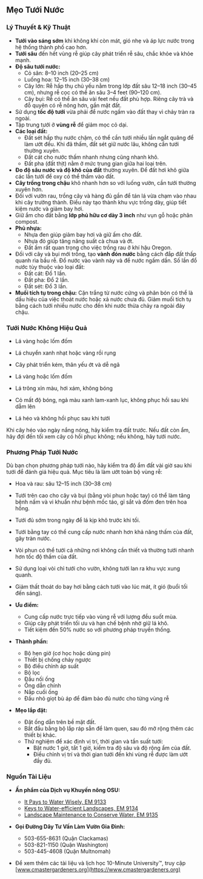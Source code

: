 ## Mẹo Tưới Nước

### Lý Thuyết & Kỹ Thuật

- **Tưới vào sáng sớm** khi không khí còn mát, gió nhẹ và áp lực nước trong hệ thống thành phố cao hơn.
- **Tưới sâu** đến hết vùng rễ giúp cây phát triển rễ sâu, chắc khỏe và khỏe mạnh.
- **Độ sâu tưới nước:**
  - Cỏ sân: 8–10 inch (20–25 cm)
  - Luống hoa: 12–15 inch (30–38 cm)
  - Cây lớn: Rễ hấp thụ chủ yếu nằm trong lớp đất sâu 12–18 inch (30–45 cm), nhưng rễ cọc có thể ăn sâu 3–4 feet (90–120 cm).
  - Cây bụi: Rễ có thể ăn sâu vài feet nếu đất phù hợp. Riêng cây trà và đỗ quyên có rễ nông hơn, gần mặt đất.
- Sử dụng **tốc độ tưới** vừa phải để nước ngấm vào đất thay vì chảy tràn ra ngoài.
- Tập trung tưới ở **vùng rễ** để giảm mọc cỏ dại.
- **Các loại đất:**
  - Đất sét hấp thụ nước chậm, có thể cần tưới nhiều lần ngắt quãng để làm ướt đều. Khi đã thấm, đất sét giữ nước lâu, không cần tưới thường xuyên.
  - Đất cát cho nước thấm nhanh nhưng cũng nhanh khô.
  - Đất pha (đất thịt) nằm ở mức trung gian giữa hai loại trên.
- **Đo độ sâu nước và độ khô của đất** thường xuyên. Để đất hơi khô giữa các lần tưới để oxy có thể thấm vào đất.
- **Cây trồng trong chậu** khô nhanh hơn so với luống vườn, cần tưới thường xuyên hơn.
- Đối với vườn rau, trồng cây và hàng đủ gần để tán lá vừa chạm vào nhau khi cây trưởng thành. Điều này tạo thành khu vực trồng dày, giúp tiết kiệm nước và giảm bay hơi.
- Giữ ẩm cho đất bằng **lớp phủ hữu cơ dày 3 inch** như vụn gỗ hoặc phân compost.
- **Phủ nhựa:**
  - Nhựa đen giúp giảm bay hơi và giữ ấm cho đất.
  - Nhựa đỏ giúp tăng năng suất cà chua và ớt.
  - Đất ấm rất quan trọng cho việc trồng rau ở khí hậu Oregon.
- Đối với cây và bụi mới trồng, tạo **vành đón nước** bằng cách đắp đất thấp quanh rìa bầu rễ. Đổ nước vào vành này và để nước ngấm dần. Số lần đổ nước tùy thuộc vào loại đất:
  - Đất cát: Đổ 1 lần.
  - Đất pha: Đổ 2 lần.
  - Đất sét: Đổ 3 lần.
- **Muối tích tụ trong chậu:** Cặn trắng từ nước cứng và phân bón có thể là dấu hiệu của việc thoát nước hoặc xả nước chưa đủ. Giảm muối tích tụ bằng cách tưới nhiều nước cho đến khi nước thừa chảy ra ngoài đáy chậu.

### Tưới Nước Không Hiệu Quả


- Lá vàng hoặc lốm đốm
- Lá chuyển xanh nhạt hoặc vàng rồi rụng
- Cây phát triển kém, thân yếu ớt và dễ ngã


- Lá vàng hoặc lốm đốm
- Lá trông xỉn màu, hơi xám, không bóng
- Cỏ mất độ bóng, ngả màu xanh lam-xanh lục, không phục hồi sau khi dẫm lên
- Lá héo và không hồi phục sau khi tưới

Khi cây héo vào ngày nắng nóng, hãy kiểm tra đất trước. Nếu đất còn ẩm, hãy đợi đến tối xem cây có hồi phục không; nếu không, hãy tưới nước.

### Phương Pháp Tưới Nước

Dù bạn chọn phương pháp tưới nào, hãy kiểm tra độ ẩm đất vài giờ sau khi tưới để đánh giá hiệu quả. Mục tiêu là làm ướt toàn bộ vùng rễ:

- Hoa và rau: sâu 12–15 inch (30–38 cm)


- Tưới trên cao cho cây và bụi (bằng vòi phun hoặc tay) có thể làm tăng bệnh nấm và vi khuẩn như bệnh mốc táo, gỉ sắt và đốm đen trên hoa hồng.
- Tưới đủ sớm trong ngày để lá kịp khô trước khi tối.


- Tưới bằng tay có thể cung cấp nước nhanh hơn khả năng thấm của đất, gây tràn nước.


- Vòi phun có thể tưới cả những nơi không cần thiết và thường tưới nhanh hơn tốc độ thấm của đất.
- Sử dụng loại vòi chỉ tưới cho vườn, không tưới lan ra khu vực xung quanh.
- Giảm thất thoát do bay hơi bằng cách tưới vào lúc mát, ít gió (buổi tối đến sáng).


- **Ưu điểm:**
  - Cung cấp nước trực tiếp vào vùng rễ với lượng đều suốt mùa.
  - Giúp cây phát triển tối ưu và hạn chế bệnh nhờ giữ lá khô.
  - Tiết kiệm đến 50% nước so với phương pháp truyền thống.
- **Thành phần:**
  - Bộ hẹn giờ (cơ học hoặc dùng pin)
  - Thiết bị chống chảy ngược
  - Bộ điều chỉnh áp suất
  - Bộ lọc
  - Đầu nối ống
  - Ống dẫn chính
  - Nắp cuối ống
  - Đầu nhỏ giọt bù áp để đảm bảo đủ nước cho từng vùng rễ
- **Mẹo lắp đặt:**
  - Đặt ống dẫn trên bề mặt đất.
  - Bắt đầu bằng bộ lắp ráp sẵn để làm quen, sau đó mở rộng thêm các thiết bị khác.
  - Thử nghiệm để xác định vị trí, thời gian và tần suất tưới:
    - Bật nước 1 giờ, tắt 1 giờ, kiểm tra độ sâu và độ rộng ẩm của đất.
    - Điều chỉnh vị trí và thời gian tưới đến khi vùng rễ được làm ướt đầy đủ.

### Nguồn Tài Liệu

- **Ấn phẩm của Dịch vụ Khuyến nông OSU:**
  - [It Pays to Water Wisely, EM 9133](https://catalog.extension.oregonstate.edu/)
  - [Keys to Water-efficient Landscapes, EM 9134](https://catalog.extension.oregonstate.edu/)
  - [Landscape Maintenance to Conserve Water, EM 9135](https://catalog.extension.oregonstate.edu/)


- **Gọi Đường Dây Tư Vấn Làm Vườn Gia Đình:**
  - 503-655-8631 (Quận Clackamas)
  - 503-821-1150 (Quận Washington)
  - 503-445-4608 (Quận Multnomah)
- Để xem thêm các tài liệu và lịch học 10-Minute University™, truy cập [www.cmastergardeners.org](https://www.cmastergardeners.org)
